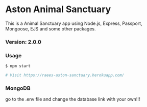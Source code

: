 # Aston Animal Sanctuary

This is a Animal Sanctuary app using Node.js, Express, Passport, Mongoose, EJS and some other packages.

### Version: 2.0.0

### Usage

```sh
$ npm start

# Visit https://raees-aston-sanctuary.herokuapp.com/
```

### MongoDB

go to the .env file and change the database link with your own!!!
